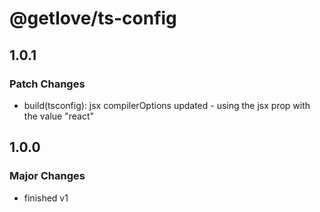 # @getlove/ts-config

## 1.0.1

### Patch Changes

- build(tsconfig): jsx compilerOptions updated - using the jsx prop with the value "react"

## 1.0.0

### Major Changes

- finished v1
